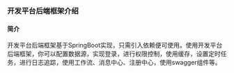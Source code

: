 ### 开发平台后端框架介绍

#### 简介

   开发平台后端框架基于SpringBoot实现，只需引入依赖便可使用。使用开发平台后端框架，你可以配置数据源，实现登录，进行权限控制，使用缓存，设置定时任务，进行日志追踪，使用工作流、消息中心、注册中心，使用swagger组件等。
